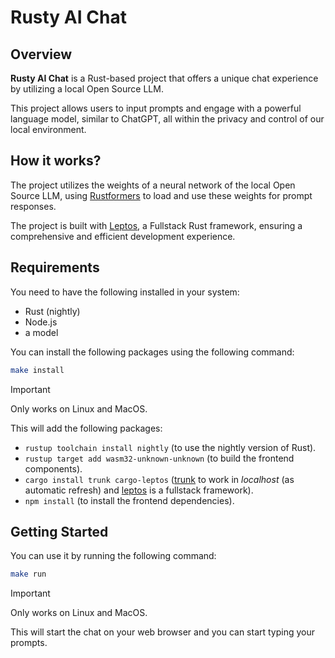 # Rusty AI Chat

## Overview

**Rusty AI Chat** is a Rust-based project that offers a unique chat experience by utilizing a local Open Source LLM.

This project allows users to input prompts and engage with a powerful language model, similar to ChatGPT, all within the privacy and control of our local environment.

## How it works?

The project utilizes the weights of a neural network of the local Open Source LLM, using [Rustformers](https://github.com/rustformers/llm) to load and use these weights for prompt responses.

The project is built with [Leptos](https://leptos.dev/), a Fullstack Rust framework, ensuring a comprehensive and efficient development experience.

## Requirements

You need to have the following installed in your system:
- Rust (nightly)
- Node.js
- a model

You can install the following packages using the following command:

```bash
make install
```
> [!IMPORTANT]
> Only works on Linux and MacOS.

This will add the following packages:
- `rustup toolchain install nightly` (to use the nightly version of Rust).
- `rustup target add wasm32-unknown-unknown` (to build the frontend components).
- `cargo install trunk cargo-leptos` ([trunk](https://trunkrs.dev/) to work in _localhost_ (as automatic refresh) and [leptos](https://leptos.dev/) is a fullstack framework).
- `npm install` (to install the frontend dependencies).

## Getting Started

You can use it by running the following command:

```bash
make run
```
> [!IMPORTANT]
> Only works on Linux and MacOS.

This will start the chat on your web browser and you can start typing your prompts.
